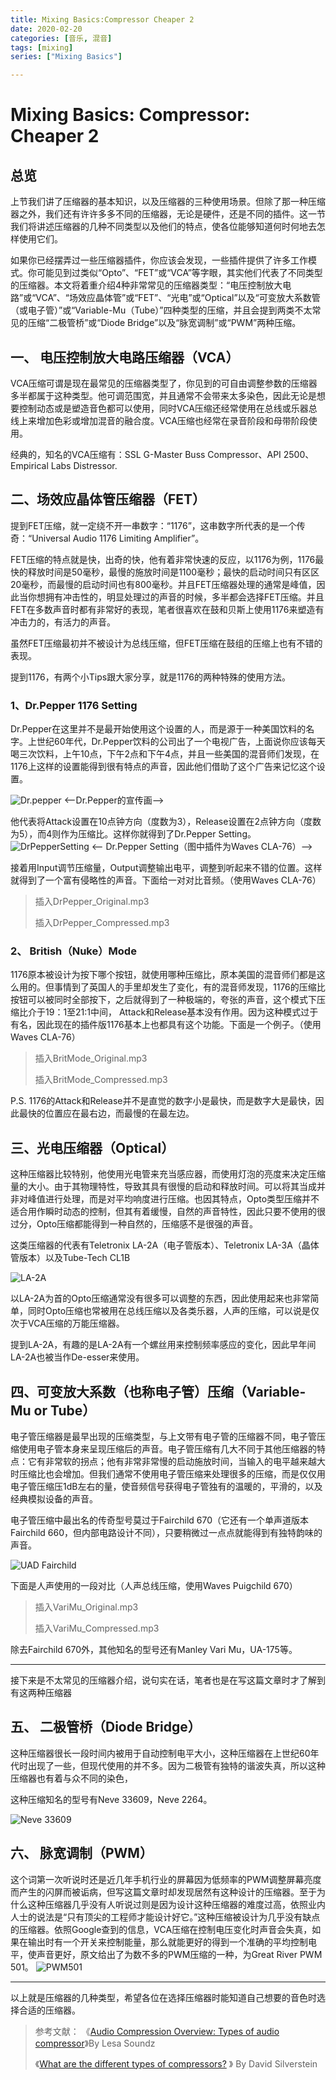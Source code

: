 ```yaml
---
title: Mixing Basics:Compressor Cheaper 2
date: 2020-02-20
categories: [音乐, 混音]
tags: [mixing]
series: ["Mixing Basics"]

---
```


# Mixing Basics: Compressor: Cheaper 2

## 总览

上节我们讲了压缩器的基本知识，以及压缩器的三种使用场景。但除了那一种压缩器之外，我们还有许许多多不同的压缩器，无论是硬件，还是不同的插件。这一节我们将讲述压缩器的几种不同类型以及他们的特点，使各位能够知道何时何地去怎样使用它们。

如果你已经摆弄过一些压缩器插件，你应该会发现，一些插件提供了许多工作模式。你可能见到过类似“Opto”、“FET”或“VCA”等字眼，其实他们代表了不同类型的压缩器。本文将着重介绍4种非常常见的压缩器类型：“电压控制放大电路”或“VCA”、“场效应晶体管”或“FET”、“光电”或“Optical”以及“可变放大系数管（或电子管）”或“Variable-Mu（Tube）”四种类型的压缩，并且会提到两类不太常见的压缩“二极管桥”或“Diode Bridge”以及“脉宽调制”或“PWM”两种压缩。

## 一、 电压控制放大电路压缩器（VCA）

VCA压缩可谓是现在最常见的压缩器类型了，你见到的可自由调整参数的压缩器多半都属于这种类型。他可调范围宽，并且通常不会带来太多染色，因此无论是想要控制动态或是塑造音色都可以使用，同时VCA压缩还经常使用在总线或乐器总线上来增加色彩或增加混音的融合度。VCA压缩也经常在录音阶段和母带阶段使用。

经典的，知名的VCA压缩有：SSL G-Master Buss Compressor、API 2500、Empirical Labs Distressor.

## 二、场效应晶体管压缩器（FET）

提到FET压缩，就一定绕不开一串数字：“1176”，这串数字所代表的是一个传奇：“Universal Audio 1176 Limiting Amplifier”。

FET压缩的特点就是快，出奇的快，他有着非常快速的反应，以1176为例，1176最快的释放时间是50毫秒，最慢的施放时间是1100毫秒；最快的启动时间只有区区20毫秒，而最慢的启动时间也有800毫秒。并且FET压缩器处理的通常是峰值，因此当你想拥有冲击性的，明显处理过的声音的时候，多半都会选择FET压缩。并且FET在多数声音时都有非常好的表现，笔者很喜欢在鼓和贝斯上使用1176来塑造有冲击力的，有活力的声音。

虽然FET压缩最初并不被设计为总线压缩，但FET压缩在鼓组的压缩上也有不错的表现。

提到1176，有两个小Tips跟大家分享，就是1176的两种特殊的使用方法。

### 1、Dr.Pepper 1176 Setting

Dr.Pepper在这里并不是最开始使用这个设置的人，而是源于一种美国饮料的名字。上世纪60年代，Dr.Pepper饮料的公司出了一个电视广告，上面说你应该每天喝三次饮料，上午10点，下午2点和下午4点，并且一些美国的混音师们发现，在1176上这样的设置能得到很有特点的声音，因此他们借助了这个广告来记忆这个设置。

![Dr.pepper](https://ddupan.top/wp-content/uploads/2020/02/DrPepper.png "Dr.Pepper的宣传画" )
<--Dr.Pepper的宣传画-->

他代表将Attack设置在10点钟方向（度数为3），Release设置在2点钟方向（度数为5），而4则作为压缩比。这样你就得到了Dr.Pepper Setting。
![DrPepperSetting](https://ddupan.top/wp-content/uploads/2020/02/DrPepperSetting.png " Dr.Pepper Setting")
<-- Dr.Pepper Setting（图中插件为Waves CLA-76）-->

接着用Input调节压缩量，Output调整输出电平，调整到听起来不错的位置。这样就得到了一个富有侵略性的声音。下面给一对对比音频。（使用Waves CLA-76）

>插入DrPepper_Original.mp3
>
>插入DrPepper_Compressed.mp3

### 2、 British（Nuke）Mode

1176原本被设计为按下哪个按钮，就使用哪种压缩比，原本美国的混音师们都是这么用的。但事情到了英国人的手里却发生了变化，有的混音师发现，1176的压缩比按钮可以被同时全部按下，之后就得到了一种极端的，夸张的声音，这个模式下压缩比介于19：1至21:1中间， Attack和Release基本没有作用。因为这种模式过于有名，因此现在的插件版1176基本上也都具有这个功能。下面是一个例子。（使用Waves CLA-76）

>插入BritMode_Original.mp3
>
>插入BritMode_Compressed.mp3

P.S. 1176的Attack和Release并不是直觉的数字小是最快，而是数字大是最快，因此最快的位置应在最右边，而最慢的在最左边。

## 三、光电压缩器（Optical）

这种压缩器比较特别，他使用光电管来充当感应器，而使用灯泡的亮度来决定压缩量的大小。由于其物理特性，导致其具有很慢的启动和释放时间。可以将其当成并非对峰值进行处理，而是对平均响度进行压缩。也因其特点，Opto类型压缩并不适合用作瞬时动态的控制，但其有着缓慢，自然的声音特性，因此只要不使用的很过分，Opto压缩都能得到一种自然的，压缩感不是很强的声音。

这类压缩器的代表有Teletronix LA-2A（电子管版本）、Teletronix LA-3A（晶体管版本）以及Tube-Tech CL1B

![LA-2A](https://ddupan.top/wp-content/uploads/2020/02/teletronix-la-2a.jpg "Teletronix LA-2A")
<!--Teletronix LA-2A-->

以LA-2A为首的Opto压缩通常没有很多可以调整的东西，因此使用起来也非常简单，同时Opto压缩也常被用在总线压缩以及各类乐器，人声的压缩，可以说是仅次于VCA压缩的万能压缩器。

提到LA-2A，有趣的是LA-2A有一个螺丝用来控制频率感应的变化，因此早年间LA-2A也被当作De-esser来使用。

## 四、可变放大系数（也称电子管）压缩（Variable-Mu or Tube）

电子管压缩器是最早出现的压缩类型，与上文带有电子管的压缩器不同，电子管压缩使用电子管本身来呈现压缩后的声音。电子管压缩有几大不同于其他压缩器的特点：它有非常软的拐点；他有非常非常慢的启动施放时间，当输入的电平越来越大时压缩比也会增加。但我们通常不使用电子管压缩来处理很多的压缩，而是仅仅用电子管压缩压1dB左右的量，使音频信号获得电子管独有的温暖的，平滑的，以及经典模拟设备的声音。

电子管压缩中最出名的传奇型号莫过于Fairchild 670（它还有一个单声道版本Fairchild 660，但内部电路设计不同），只要稍微过一点点就能得到有独特韵味的声音。

![UAD Fairchild](https://ddupan.top/wp-content/uploads/2020/02/fairchild_collection_thumb__2x-min.jpg "UAD Fairchild Collection")
<!--UAD版本的Fairchild压缩器插件-->

下面是人声使用的一段对比（人声总线压缩，使用Waves Puigchild 670）

> 插入VariMu_Original.mp3
> 
> 插入VariMu_Compressed.mp3

除去Fairchild 670外，其他知名的型号还有Manley Vari Mu，UA-175等。

---

接下来是不太常见的压缩器介绍，说句实在话，笔者也是在写这篇文章时才了解到有这两种压缩器

## 五、 二极管桥（Diode Bridge）

这种压缩器很长一段时间内被用于自动控制电平大小，这种压缩器在上世纪60年代时出现了一些，但现代使用的并不多。因为二极管有独特的谐波失真，所以这种压缩器也有着与众不同的染色，

这种压缩知名的型号有Neve 33609，Neve 2264。

![Neve 33609](https://ddupan.top/wp-content/uploads/2020/02/33609-stereo-compressor-4-35-p.jpg "Neve 33609")
<!--Neve 33609-->

## 六、 脉宽调制（PWM）

这个词第一次听说时还是近几年手机行业的屏幕因为低频率的PWM调整屏幕亮度而产生的闪屏而被诟病，但写这篇文章时却发现居然有这种设计的压缩器。至于为什么这种压缩器几乎没有人听说过则是因为设计这种压缩器的难度过高，依照业内人士的说法是“只有顶尖的工程师才能设计好它。”这种压缩被设计为几乎没有缺点的压缩器。依照Google查到的信息，VCA压缩在控制电压变化时声音会失真，如果在输出时有一个开关来控制能量，那么就能更好的得到一个准确的平均控制电平，使声音更好，原文给出了为数不多的PWM压缩的一种，为Great River PWM 501。
![PWM501](https://ddupan.top/wp-content/uploads/2020/02/pwm501.jpg)
<!--Great River PWM 501 为500模块化设计-->

---

以上就是压缩器的几种类型，希望各位在选择压缩器时能知道自己想要的音色时选择合适的压缩器。

>参考文献：
>《[Audio Compression Overview: Types of audio compressor]( https://www.4soundengineers.com/audio-compression-overview-types-of-audio-compressor)》By Lesa Soundz
>
>《[What are the different types of compressors?](https://audiohertz.com/2017/08/07/what-are-the-different-types-of-compressors) 》 By David Silverstein 